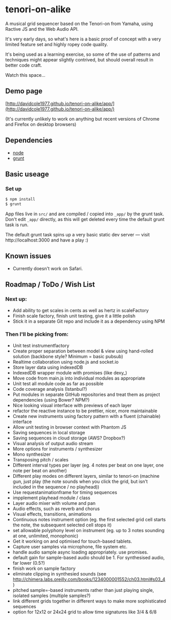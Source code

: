 # tenori-on-alike

A musical grid sequencer based on the Tenori-on from Yamaha, using Ractive JS and the Web Audio API.

It's very early days, so what's here is a basic proof of concept with a very limited feature set and highly ropey code quality.

It's being used as a learning exercise, so some of the use of patterns and techniques might appear slightly contrived, but should overall result in better code craft.

Watch this space...

## Demo page

[http://davidcole1977.github.io/tenori-on-alike/app/](http://davidcole1977.github.io/tenori-on-alike/app/)

(It's currently unlikely to work on anything but recent versions of Chrome and Firefox on desktop browsers)

## Dependencies
* [node](https://nodejs.org/)
* [grunt](http://gruntjs.com/)

## Basic useage

### Set up

```bash
$ npm install
$ grunt
```

App files live in `src/` and are compiled / copied into `_app/` by the grunt task. Don't edit `_app/` directly, as this will get deleted every time the default grunt task is run.

The default grunt task spins up a very basic static dev server — visit http://localhost:3000 and have a play :)

## Known issues

* Currently doesn't work on Safari.

## Roadmap / ToDo / Wish List

### Next up:

* Add ability to get scales in cents as well as hertz in scaleFactory
* Finish scale factory, finish unit testing, give it a little polish
* Stick it in a separate Git repo and include it as a dependency using NPM

### Then I'll be picking from:

* Unit test instrumentfactory
* Create proper separation between model & view using hand-rolled solution (backbone style? Minimum = basic pubsub)
* Realtime collaboration using node.js and socket.io
* Store layer data using indexedDB
* IndexedDB wrapper module with promises (like dexy_)
* Move code from main.js into individual modules as appropriate
* Unit test all module code as far as possible
* Code coverage analysis (Istanbul?)
* Put modules in separate GitHub repositories and treat them as project dependencies (using Bower? NPM?)
* Nice looking visual interface with previews of each layer
* refactor the reactive instance to be prettier, nicer, more maintainable
* Create new instruments using factory pattern with a fluent (chainable) interface
* Allow unit testing in browser context with Phantom JS
* Saving sequences in local storage
* Saving sequences in cloud storage (AWS? Dropbox?)
* Visual analysis of output audio stream
* More options for instruments / synthesizer
* Mono synthesizer
* Transposing pitch / scales
* Different interval types per layer (eg. 4 notes per beat on one layer, one note per beat on another)
* Different play modes on different layers, similar to tenori-on (machine gun, just play (the note sounds when you click the grid, but isn't included in the sequence / no playhead))
* Use requestanimationframe for timing sequences
* impplement playhead module / class
* Layer audio mixer with volume and pan
* Audio effects, such as reverb and chorus
* Visual effects, transitions, animations
* Continuous notes instrument option (eg. the first selected grid cell starts the note, the subsequent selected cell stops it)
* set allowable polyphony level on instrument (eg. up to 3 notes sounding at one, unlimited, monophonic)
* Get it working on and optimised for touch-based tablets.
* Capture user samples via microphone, file system etc.
* handle audio sample async loading appropriately. use promises.
* default gain for sample-based audio should be 1. For synthesised audio, far lower (0.5?)
* finish work on sample factory
* eliminate clipping in synthesied sounds (see http://chimera.labs.oreilly.com/books/1234000001552/ch03.html#s03_4)
* pitched sample=-based instruments rather than just playing single, isolated samples (multiple samples?)
* link different grids together in different ways to make more sophisticated sequences
* option for 12x12 or 24x24 grid to allow time signatures like 3/4 & 6/8